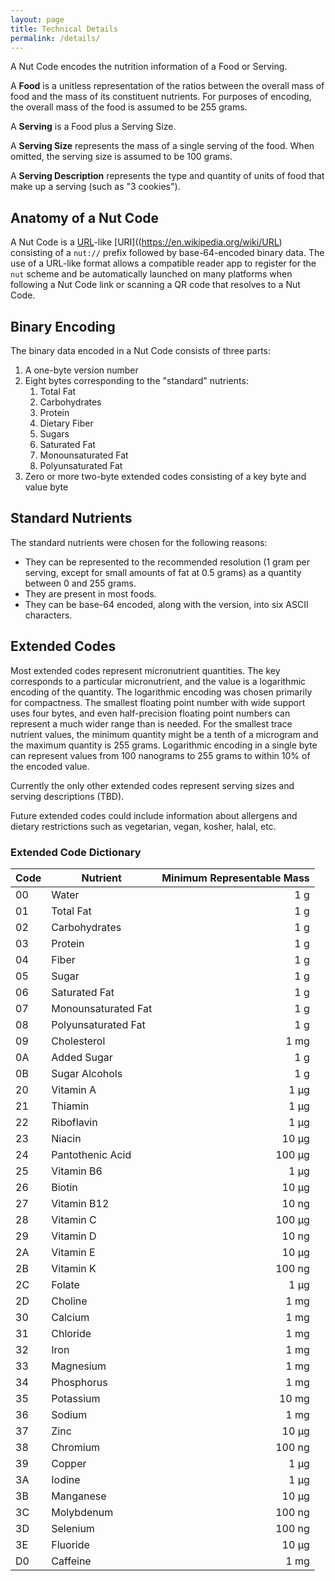 ```yaml
---
layout: page
title: Technical Details
permalink: /details/
---
```


A Nut Code encodes the nutrition information of a Food or Serving.

A **Food** is a unitless representation of the ratios between the overall mass of food and the mass of its constituent nutrients. For purposes of encoding, the overall mass of the food is assumed to be 255 grams. 

A **Serving** is a Food plus a Serving Size.

A **Serving Size** represents the mass of a single serving of the food. When omitted, the serving size is assumed to be 100 grams. 

A **Serving Description** represents the type and quantity of units of food that make up a serving (such  as "3 cookies"). 

## Anatomy of a Nut Code

A Nut Code is a [URL](https://en.wikipedia.org/wiki/URL)-like [URI]((https://en.wikipedia.org/wiki/URL) consisting of a `nut://` prefix followed by base-64-encoded binary data. The use of a URL-like format allows a compatible reader app to register for the `nut` scheme and be automatically launched on many platforms when following a Nut Code link or scanning a QR code that resolves to a Nut Code. 

## Binary Encoding

The binary data encoded in a Nut Code consists of three parts:

1. A one-byte version number
2. Eight bytes corresponding to the "standard" nutrients:
    1. Total Fat
    2. Carbohydrates
    3. Protein
    4. Dietary Fiber
    5. Sugars
    6. Saturated Fat
    7. Monounsaturated Fat
    8. Polyunsaturated Fat
3. Zero or more two-byte extended codes consisting of a key byte and value byte

## Standard Nutrients

The standard nutrients were chosen for the following reasons:

- They can be represented to the recommended resolution (1 gram per serving, except for small amounts of fat at 0.5 grams) as a quantity between 0 and 255 grams. 
- They are present in most foods.
- They can be base-64 encoded, along with the version, into six ASCII characters.

## Extended Codes

Most extended codes represent micronutrient quantities. The key corresponds to a particular micronutrient, and the value is a logarithmic encoding of the quantity. The logarithmic encoding was chosen primarily for compactness. The smallest floating point number with wide support uses four bytes, and even half-precision floating point numbers can represent a much wider range than is needed. For the smallest trace nutrient values, the minimum quantity might be a tenth of a microgram and the maximum quantity is 255 grams. Logarithmic encoding in a single byte can represent values from 100 nanograms to 255 grams to within 10% of the encoded value. 

Currently the only other extended codes represent serving sizes and serving descriptions (TBD). 

Future extended codes could include information about allergens and dietary restrictions such as vegetarian, vegan, kosher, halal, etc. 

### Extended Code Dictionary

| Code | Nutrient       | Minimum Representable Mass |
|------|----------------|-------------------------------:|
|00|Water|1 g|
|01|Total Fat|1 g|
|02|Carbohydrates|1 g|
|03|Protein|1 g|
|04|Fiber|1 g|
|05|Sugar|1 g|
|06|Saturated Fat|1 g|
|07|Monounsaturated Fat|1 g|
|08|Polyunsaturated Fat|1 g|
|09|Cholesterol|1 mg|
|0A|Added Sugar|1 g|
|0B|Sugar Alcohols|1 g|
|20|Vitamin A|1 µg|
|21|Thiamin|1 µg|
|22|Riboflavin|1 µg|
|23|Niacin|10 µg|
|24|Pantothenic Acid|100 µg|
|25|Vitamin B6|1 µg|
|26|Biotin|10 µg|
|27|Vitamin B12|10 ng|
|28|Vitamin C|100 µg|
|29|Vitamin D|10 ng|
|2A|Vitamin E|10 µg|
|2B|Vitamin K|100 ng|
|2C|Folate|1 µg|
|2D|Choline|1 mg|
|30|Calcium|1 mg|
|31|Chloride|1 mg|
|32|Iron|1 mg|
|33|Magnesium|1 mg|
|34|Phosphorus|1 mg|
|35|Potassium|10 mg|
|36|Sodium|1 mg|
|37|Zinc|10 µg|
|38|Chromium|100 ng|
|39|Copper|1 µg|
|3A|Iodine|1 µg|
|3B|Manganese|10 µg|
|3C|Molybdenum|100 ng|
|3D|Selenium|100 ng|
|3E|Fluoride|10 µg|
|D0|Caffeine|1 mg|
